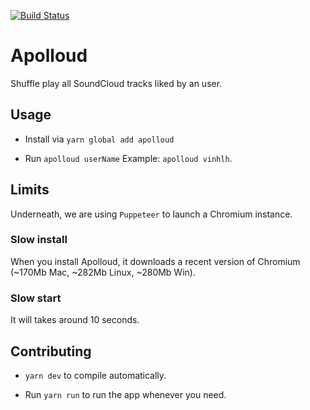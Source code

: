 [![Build Status](https://travis-ci.com/vinhlh/apolloud.svg?branch=master)](https://travis-ci.com/vinhlh/apolloud)

# Apolloud
Shuffle play all SoundCloud tracks liked by an user.

## Usage
- Install via `yarn global add apolloud`

- Run `apolloud userName`
Example: `apolloud vinhlh`.

## Limits

Underneath, we are using `Puppeteer` to launch a Chromium instance.

### Slow install
When you install Apolloud, it downloads a recent version of Chromium (~170Mb Mac, ~282Mb Linux, ~280Mb Win).

### Slow start
It will takes around 10 seconds.

## Contributing
- `yarn dev` to compile automatically.

- Run `yarn run` to run the app whenever you need.
